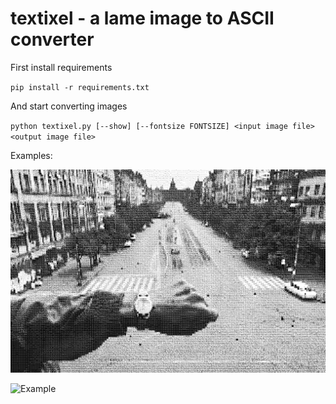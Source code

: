 # textixel - a lame image to ASCII converter

First install requirements

`pip install -r requirements.txt`

And start converting images

`python textixel.py [--show] [--fontsize FONTSIZE] <input image file> <output image file>`

Examples:

![Example](/examples/koudelka_txt.jpg)

![Example](/examples/rain_txt.jpg)
